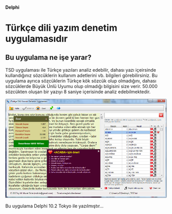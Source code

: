 #### Delphi 
# Türkçe dili yazım denetim uygulamasıdır
## Bu uygulama ne işe yarar?
TSD uygulaması ile Türkçe yazıları analiz edebilir, dahası yazı içeirsinde kullandığınız sözcüklerin kullanım adetlerini vb. bilgileri görebilirsiniz. Bu uygulama ayrıca sözcüklerin Türkçe kök sözcük olup olmadığını, dahası sözcüklerde Büyük Ünlü Uyumu olup olmadığı bilgisini size verir. 50.000 sözcükten oluşan bir yazıyı 8 saniye içerisinde analiz edebilmektedir.

![TSD Türkçe dili denetim uygulaması](https://raw.githubusercontent.com/mdicle/YaziDenetim/master/Screenshots/ss01.png)

Bu uygulama Delphi 10.2 Tokyo ile yazılmıştır...

